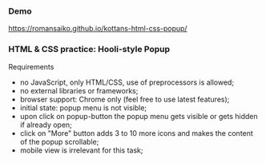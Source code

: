 ### Demo
https://romansaiko.github.io/kottans-html-css-popup/

### HTML & CSS practice: Hooli-style Popup

Requirements
* no JavaScript, only HTML/CSS, use of preprocessors is allowed;
* no external libraries or frameworks;
* browser support: Chrome only (feel free to use latest features);
* initial state: popup menu is not visible;
* upon click on popup-button the popup menu gets visible or gets hidden if already open;
* click on "More" button adds 3 to 10 more icons and makes the content of the popup scrollable;
* mobile view is irrelevant for this task;
